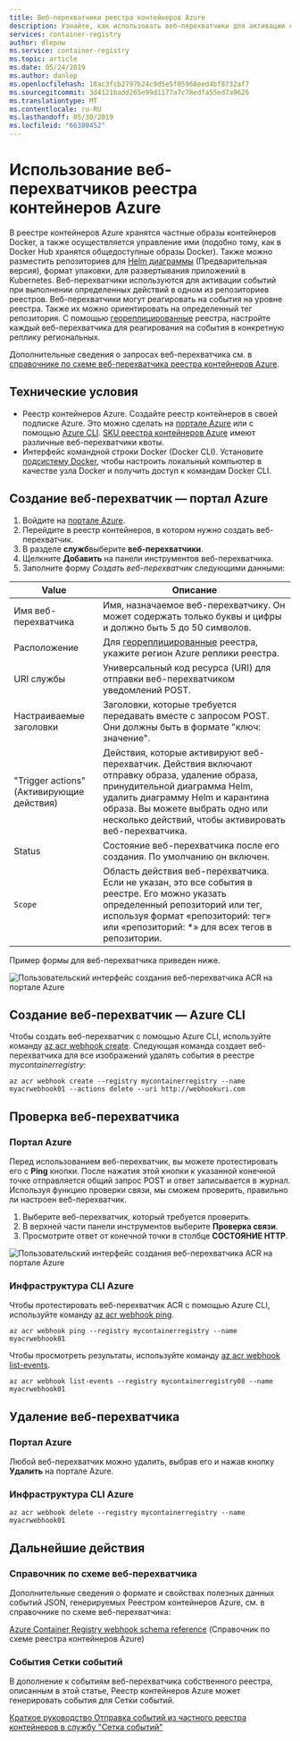 ```yaml
---
title: Веб-перехватчики реестра контейнеров Azure
description: Узнайте, как использовать веб-перехватчики для активации событий при выполнении определенных действий в репозиториях реестров.
services: container-registry
author: dlepow
ms.service: container-registry
ms.topic: article
ms.date: 05/24/2019
ms.author: danlep
ms.openlocfilehash: 18ac3fcb2797b24c9d5e5f05968eed4bf8732af7
ms.sourcegitcommit: 3d4121badd265e99d1177a7c78edfa55ed7a9626
ms.translationtype: MT
ms.contentlocale: ru-RU
ms.lasthandoff: 05/30/2019
ms.locfileid: "66389452"
---
```

# <a name="using-azure-container-registry-webhooks"></a>Использование веб-перехватчиков реестра контейнеров Azure

В реестре контейнеров Azure хранятся частные образы контейнеров Docker, а также осуществляется управление ими (подобно тому, как в Docker Hub хранятся общедоступные образы Docker). Также можно разместить репозиториев для [Helm диаграммы](container-registry-helm-repos.md) (Предварительная версия), формат упаковки, для развертывания приложений в Kubernetes. Веб-перехватчики используются для активации событий при выполнении определенных действий в одном из репозиториев реестров. Веб-перехватчики могут реагировать на события на уровне реестра. Также их можно ориентировать на определенный тег репозитория. С помощью [геореплицированные](container-registry-geo-replication.md) реестра, настройте каждый веб-перехватчика для реагирования на события в конкретную реплику региональных.

Дополнительные сведения о запросах веб-перехватчика см. в [справочнике по схеме веб-перехватчика реестра контейнеров Azure](container-registry-webhook-reference.md).

## <a name="prerequisites"></a>Технические условия

* Реестр контейнеров Azure. Создайте реестр контейнеров в своей подписке Azure. Это можно сделать на [портале Azure](container-registry-get-started-portal.md) или с помощью [Azure CLI](container-registry-get-started-azure-cli.md). [SKU реестра контейнеров Azure](container-registry-skus.md) имеют различные веб-перехватчики квоты.
* Интерфейс командной строки Docker (Docker CLI). Установите [подсистему Docker](https://docs.docker.com/engine/installation/), чтобы настроить локальный компьютер в качестве узла Docker и получить доступ к командам Docker CLI.

## <a name="create-webhook---azure-portal"></a>Создание веб-перехватчик — портал Azure

1. Войдите на [портале Azure](https://portal.azure.com).
1. Перейдите в реестр контейнеров, в котором нужно создать веб-перехватчик.
1. В разделе **служб**выберите **веб-перехватчики**.
1. Щелкните **Добавить** на панели инструментов веб-перехватчика.
1. Заполните форму *Создать веб-перехватчик* следующими данными:

| Value | Описание |
|---|---|
| Имя веб-перехватчика | Имя, назначаемое веб-перехватчику. Он может содержать только буквы и цифры и должно быть 5 до 50 символов. |
| Расположение | Для [геореплицированные](container-registry-geo-replication.md) реестра, укажите регион Azure реплики реестра. 
| URI службы | Универсальный код ресурса (URI) для отправки веб-перехватчиком уведомлений POST. |
| Настраиваемые заголовки | Заголовки, которые требуется передавать вместе с запросом POST. Они должны быть в формате "ключ: значение". |
| "Trigger actions" (Активирующие действия) | Действия, которые активируют веб-перехватчик. Действия включают отправку образа, удаление образа, принудительной диаграмма Helm, удалить диаграмму Helm и карантина образа. Вы можете выбрать одно или несколько действий, чтобы активировать веб-перехватчика. |
| Status | Состояние веб-перехватчика после его создания. По умолчанию он включен. |
| `Scope` | Область действия веб-перехватчика. Если не указан, это все события в реестре. Его можно указать определенный репозиторий или тег, используя формат «репозиторий: тег» или «репозиторий: *» для всех тегов в репозитории. |

Пример формы для веб-перехватчика приведен ниже.

![Пользовательский интерфейс создания веб-перехватчика ACR на портале Azure](./media/container-registry-webhook/webhook.png)

## <a name="create-webhook---azure-cli"></a>Создание веб-перехватчик — Azure CLI

Чтобы создать веб-перехватчик с помощью Azure CLI, используйте команду [az acr webhook create](/cli/azure/acr/webhook#az-acr-webhook-create). Следующая команда создает веб-перехватчика для все изображений удалять события в реестре *mycontainerregistry*:

```azurecli-interactive
az acr webhook create --registry mycontainerregistry --name myacrwebhook01 --actions delete --uri http://webhookuri.com
```

## <a name="test-webhook"></a>Проверка веб-перехватчика

### <a name="azure-portal"></a>Портал Azure

Перед использованием веб-перехватчик, вы можете протестировать его с **Ping** кнопки. После нажатия этой кнопки к указанной конечной точке отправляется общий запрос POST и ответ записывается в журнал. Используя функцию проверки связи, мы сможем проверить, правильно ли настроен веб-перехватчик.

1. Выберите веб-перехватчик, который требуется проверить.
2. В верхней части панели инструментов выберите **Проверка связи**.
3. Просмотрите ответ от конечной точки в столбце **СОСТОЯНИЕ HTTP**.

![Пользовательский интерфейс создания веб-перехватчика ACR на портале Azure](./media/container-registry-webhook/webhook-02.png)

### <a name="azure-cli"></a>Инфраструктура CLI Azure

Чтобы протестировать веб-перехватчик ACR с помощью Azure CLI, используйте команду [az acr webhook ping](/cli/azure/acr/webhook#az-acr-webhook-ping).

```azurecli-interactive
az acr webhook ping --registry mycontainerregistry --name myacrwebhook01
```

Чтобы просмотреть результаты, используйте команду [az acr webhook list-events](/cli/azure/acr/webhook).

```azurecli-interactive
az acr webhook list-events --registry mycontainerregistry08 --name myacrwebhook01
```

## <a name="delete-webhook"></a>Удаление веб-перехватчика

### <a name="azure-portal"></a>Портал Azure

Любой веб-перехватчик можно удалить, выбрав его и нажав кнопку **Удалить** на портале Azure.

### <a name="azure-cli"></a>Инфраструктура CLI Azure

```azurecli-interactive
az acr webhook delete --registry mycontainerregistry --name myacrwebhook01
```

## <a name="next-steps"></a>Дальнейшие действия

### <a name="webhook-schema-reference"></a>Справочник по схеме веб-перехватчика

Дополнительные сведения о формате и свойствах полезных данных событий JSON, генерируемых Реестром контейнеров Azure, см. в справочнике по схеме веб-перехватчика:

[Azure Container Registry webhook schema reference](container-registry-webhook-reference.md) (Справочник по схеме реестра контейнеров Azure)

### <a name="event-grid-events"></a>События Сетки событий

В дополнение к событиям веб-перехватчика собственного реестра, описанным в этой статье, Реестр контейнеров Azure может генерировать события для Сетки событий.

[Краткое руководство Отправка событий из частного реестра контейнеров в службу "Сетка событий"](container-registry-event-grid-quickstart.md)

